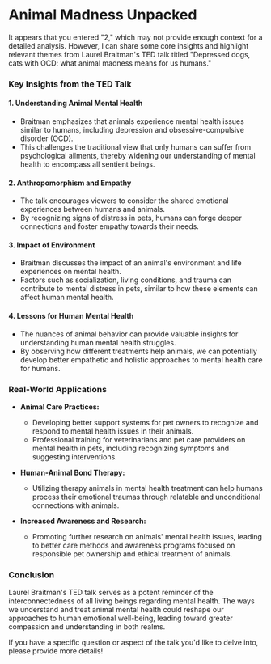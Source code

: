 # **Animal Madness Unpacked**

It appears that you entered "2," which may not provide enough context for a detailed analysis. However, I can share some core insights and highlight relevant themes from Laurel Braitman's TED talk titled "Depressed dogs, cats with OCD: what animal madness means for us humans." 

### Key Insights from the TED Talk

#### 1. **Understanding Animal Mental Health**
   - Braitman emphasizes that animals experience mental health issues similar to humans, including depression and obsessive-compulsive disorder (OCD).
   - This challenges the traditional view that only humans can suffer from psychological ailments, thereby widening our understanding of mental health to encompass all sentient beings.

#### 2. **Anthropomorphism and Empathy**
   - The talk encourages viewers to consider the shared emotional experiences between humans and animals.  
   - By recognizing signs of distress in pets, humans can forge deeper connections and foster empathy towards their needs.

#### 3. **Impact of Environment**
   - Braitman discusses the impact of an animal's environment and life experiences on mental health. 
   - Factors such as socialization, living conditions, and trauma can contribute to mental distress in pets, similar to how these elements can affect human mental health. 

#### 4. **Lessons for Human Mental Health**
   - The nuances of animal behavior can provide valuable insights for understanding human mental health struggles.
   - By observing how different treatments help animals, we can potentially develop better empathetic and holistic approaches to mental health care for humans.

### Real-World Applications

- **Animal Care Practices:**
  - Developing better support systems for pet owners to recognize and respond to mental health issues in their animals.
  - Professional training for veterinarians and pet care providers on mental health in pets, including recognizing symptoms and suggesting interventions.

- **Human-Animal Bond Therapy:**
  - Utilizing therapy animals in mental health treatment can help humans process their emotional traumas through relatable and unconditional connections with animals.
  
- **Increased Awareness and Research:**
  - Promoting further research on animals' mental health issues, leading to better care methods and awareness programs focused on responsible pet ownership and ethical treatment of animals.

### Conclusion

Laurel Braitman's TED talk serves as a potent reminder of the interconnectedness of all living beings regarding mental health. The ways we understand and treat animal mental health could reshape our approaches to human emotional well-being, leading toward greater compassion and understanding in both realms.

If you have a specific question or aspect of the talk you'd like to delve into, please provide more details!